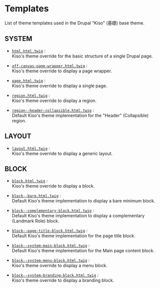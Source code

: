 
Templates
==========

List of theme templates used in the Drupal "Kiso" (基礎) base theme.

## SYSTEM

* [`html.html.twig`](html.html.twig.md) :  
Kiso's theme override for the basic structure of a single Drupal page.

* [`off-canvas-page-wrapper.html.twig`](off-canvas-page-wrapper.html.twig.md) :  
Kiso's theme override to display a page wrapper.

* [`page.html.twig`](page.html.twig.md) :  
Kiso's theme override to display a single page.

* [`region.html.twig`](region.html.twig.md) :  
Kiso's theme override to display a region.

* [`region--header-collapsible.html.twig`](region--header-collapsible.html.twig.md) :  
Default Kiso's theme implementation for the "Header" (Collapsible) region.

## LAYOUT

* [`layout.html.twig`](layout.html.twig.md) :  
Kiso's theme override to display a generic layout.

## BLOCK

* [`block.html.twig`](block.html.twig.md) :  
Kiso's theme override to display a block.

* [`block--bare.html.twig`](block--bare.html.twig.md) :  
Default Kiso's theme implementation to display a bare minimum block.

* [`block--complementary-block.html.twig`](block--complementary-block.html.twig.md) :  
Default Kiso's theme implementation to display a complementary (Landmark Role) block.

* [`block--page-title-block.html.twig`](block--page-title-block.html.twig.md) :  
Default Kiso's theme implementation for the page title block.

* [`block--system-main-block.html.twig`](block--system-main-block.html.twig.md) :  
Default Kiso's theme implementation for the Main page content block.

* [`block--system-menu-block.html.twig`](block--system-menu-block.html.twig.md) :  
Kiso's theme override to display a menu block.

* [`block--system-branding-block.html.twig`](block--system-branding-block.html.twig.md) :  
Kiso's theme override to display a branding block.